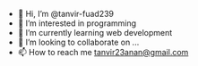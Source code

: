 - 👋 Hi, I’m @tanvir-fuad239
- 👀 I’m interested in programming
- 🌱 I’m currently learning web development
- 💞️ I’m looking to collaborate on ...
- 📫 How to reach me tanvir23anan@gmail.com
<!---
tanvir-fuad239/tanvir-fuad239 is a ✨ special ✨ repository because its `README.md` (this file) appears on your GitHub profile.
You can click the Preview link to take a look at your changes.
--->

